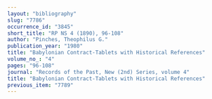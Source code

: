 ```yaml
---
layout: "bibliography"
slug: "7786"
occurrence_id: "3845"
short_title: "RP NS 4 (1890), 96-108"
author: "Pinches, Theophilus G."
publication_year: "1980"
title: "Babylonian Contract-Tablets with Historical References"
volume_no_: "4"
pages: "96-108"
journal: "Records of the Past, New (2nd) Series, volume 4"
title: "Babylonian Contract-Tablets with Historical References"
previous_item: "7789"
---
```

